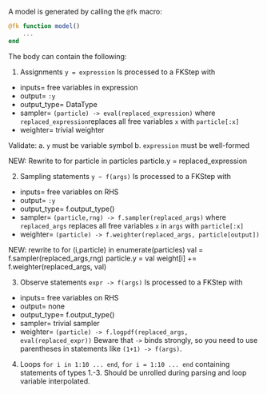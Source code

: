 A model is generated by calling the `@fk` macro:

```julia
@fk function model()
    ...
end
```

The body can contain the following:

1. Assignments `y = expression`
Is processed to a FKStep with
- inputs= free variables in expression
- output= `:y`
- output_type= DataType
- sampler= `(particle) -> eval(replaced_expression)`
where `replaced_expression`replaces all free variables `x` with `particle[:x]`
- weighter= trivial weighter

Validate:
a. `y` must be variable symbol
b. `expression` must be well-formed

NEW: Rewrite to
for particle in particles 
    particle.y = replaced_expression


2. Sampling statements `y ~ f(args)`
Is processed to a FKStep with
- inputs= free variables on RHS
- output= `:y`
- output_type= f.output_type()
- sampler= `(particle,rng) -> f.sampler(replaced_args)`
where `replaced_args` replaces all free variables `x` in `args` with `particle[:x]`
- weighter= `(particle) -> f.weighter(replaced_args, particle[output])`

NEW: rewrite to
for (i,particle) in enumerate(particles)
    val = f.sampler(replaced_args,rng)
    particle.y = val
    weight[i] += f.weighter(replaced_args, val)
    
3. Observe statements `expr -> f(args)`
Is processed to a FKStep with
- inputs= free variables on RHS
- output= none
- output_type= f.output_type()
- sampler= trivial sampler
- weighter= `(particle) -> f.logpdf(replaced_args, eval(replaced_expr))`
Beware that `->` binds strongly, so you need to use parentheses in statements like `(1+1) -> f(args)`.

4. Loops `for i in 1:10 ... end`, `for i = 1:10 ... end` containing statements of types 1.-3.
Should be unrolled during parsing and loop variable interpolated.
